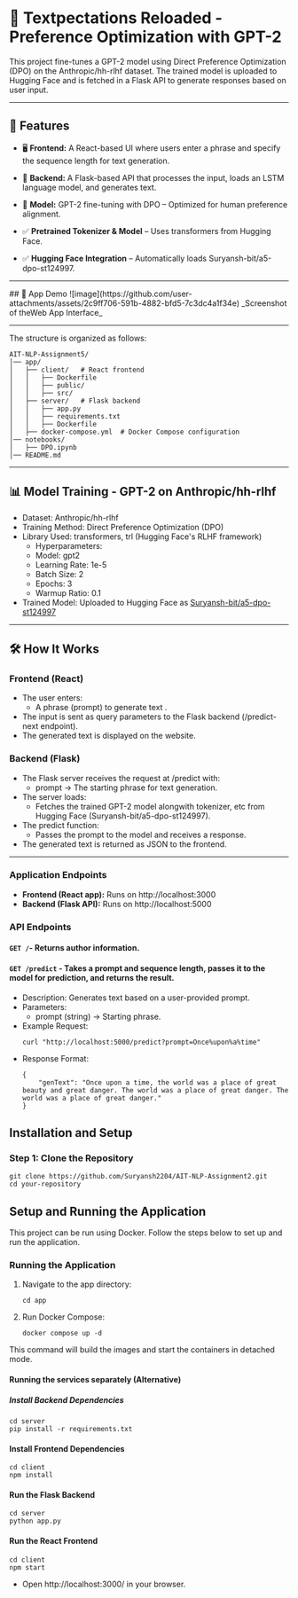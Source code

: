 # 📜 Textpectations Reloaded - Preference Optimization with GPT-2

This project fine-tunes a GPT-2 model using Direct Preference Optimization (DPO) on the Anthropic/hh-rlhf dataset. The trained model is uploaded to Hugging Face and is fetched in a Flask API to generate responses based on user input.

<hr>

## 🚀 **Features**

- 🖥️ **Frontend:** A React-based UI where users enter a phrase and specify the sequence length for text generation.<br>

- 🧠 **Backend:** A Flask-based API that processes the input, loads an LSTM language model, and generates text.<br>

- 📖 **Model:** GPT-2 fine-tuning with DPO – Optimized for human preference alignment.<br>

- ✅ **Pretrained Tokenizer & Model** – Uses transformers from Hugging Face.<br>

- ✅ **Hugging Face Integration** – Automatically loads Suryansh-bit/a5-dpo-st124997.<br>

<hr>
## 🎥 App Demo
![image](https://github.com/user-attachments/assets/2c9ff706-591b-4882-bfd5-7c3dc4a1f34e)
_Screenshot of theWeb App Interface_
<hr>

The structure is organized as follows:

```
AIT-NLP-Assignment5/
│── app/
│   ├── client/   # React frontend
│   │   ├── Dockerfile
│   │   ├── public/
│   │   ├── src/
│   ├── server/   # Flask backend
│   │   ├── app.py
│   │   ├── requirements.txt
│   │   ├── Dockerfile
│   ├── docker-compose.yml  # Docker Compose configuration
│── notebooks/
│   ├── DPO.ipynb
│── README.md
```

<hr>

## 📊 Model Training - GPT-2 on Anthropic/hh-rlhf

- Dataset: Anthropic/hh-rlhf
- Training Method: Direct Preference Optimization (DPO)
- Library Used: transformers, trl (Hugging Face's RLHF framework)
  - Hyperparameters:
  - Model: gpt2
  - Learning Rate: 1e-5
  - Batch Size: 2
  - Epochs: 3
  - Warmup Ratio: 0.1
- Trained Model: Uploaded to Hugging Face as [Suryansh-bit/a5-dpo-st124997](https://huggingface.co/Suryansh-bit/a5-dpo-st124997/tree/main)

<hr>

## 🛠️ How It Works

### Frontend (React)

- The user enters:
  - A phrase (prompt) to generate text .
- The input is sent as query parameters to the Flask backend (/predict-next endpoint).
- The generated text is displayed on the website.

### Backend (Flask)

- The Flask server receives the request at /predict with:
  - prompt → The starting phrase for text generation.
- The server loads:
  - Fetches the trained GPT-2 model alongwith tokenizer, etc from Hugging Face (Suryansh-bit/a5-dpo-st124997).
- The predict function:
  - Passes the prompt to the model and receives a response.
- The generated text is returned as JSON to the frontend.

<hr>

### Application Endpoints

- **Frontend (React app):** Runs on http://localhost:3000
- **Backend (Flask API):** Runs on http://localhost:5000

### API Endpoints

#### **`GET /`**- Returns author information.

#### **`GET /predict`** - Takes a prompt and sequence length, passes it to the model for prediction, and returns the result.

- Description: Generates text based on a user-provided prompt.
- Parameters:
  - prompt (string) → Starting phrase.
- Example Request:
  ```
  curl "http://localhost:5000/predict?prompt=Once%upon%a%time"
  ```
- Response Format:
  ```
  {
      "genText": "Once upon a time, the world was a place of great beauty and great danger. The world was a place of great danger. The world was a place of great danger."
  }
  ```

## Installation and Setup

### Step 1: Clone the Repository

```
git clone https://github.com/Suryansh2204/AIT-NLP-Assignment2.git
cd your-repository
```

## Setup and Running the Application

This project can be run using Docker. Follow the steps below to set up and run the application.

### Running the Application

1. Navigate to the app directory:

   ```
   cd app
   ```

2. Run Docker Compose:

   ```
   docker compose up -d
   ```

This command will build the images and start the containers in detached mode.

#### Running the services separately (Alternative)

##### Install Backend Dependencies

```
cd server
pip install -r requirements.txt
```

#### Install Frontend Dependencies

```
cd client
npm install
```

#### Run the Flask Backend

```
cd server
python app.py
```

#### Run the React Frontend

```
cd client
npm start
```

- Open http://localhost:3000/ in your browser.
